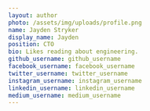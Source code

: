 ```yaml
---
layout: author
photo: /assets/img/uploads/profile.png
name: Jayden Stryker
display_name: Jayden
position: CTO
bio: Likes reading about engineering.
github_username: github_username
facebook_username: facebook_username
twitter_username: twitter_username
instagram_username: instagram_username
linkedin_username: linkedin_username
medium_username: medium_username
---
```



